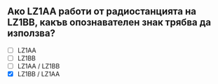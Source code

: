 ## Ако LZ1AA работи от радиостанцията на LZ1BB, какъв опознавателен знак трябва да използва?

<!-- Верният отговор е отбелязан с [X] -->

- [ ] LZ1AA
- [ ] LZ1BB
- [ ] LZ1AA / LZ1BB
- [X] LZ1BB / LZ1AA
